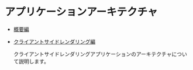 # アプリケーションアーキテクチャ

- [概要編](./overview/index.md)

- [クライアントサイドレンダリング編](./client-side-rendering/index.md)

    クライアントサイドレンダリングアプリケーションのアーキテクチャについて説明します。

<!-- CSR 編など、概要編以外のドキュメントが増えたら、各ドキュメントの概要説明を書く。 -->
